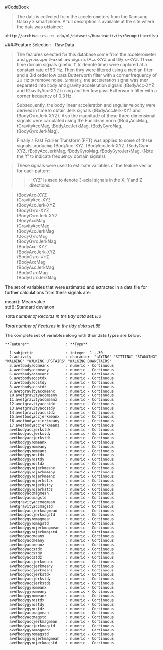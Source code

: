 

#CodeBook




>The data is collected from the accelerometers from the Samsung Galaxy S smartphone. A full description is available at the site where the data was obtained:

	<http://archive.ics.uci.edu/ml/datasets/Human+Activity+Recognition+Using+Smartphones>

 
####Feature Selection - Raw Data


>The features selected for this database come from the accelerometer and gyroscope 3-axial raw signals tAcc-XYZ and tGyro-XYZ. These time domain signals (prefix 't' to denote time) were captured at a constant rate of 50 Hz. Then they were filtered using a median filter and a 3rd order low pass Butterworth filter with a corner frequency of 20 Hz to remove noise. Similarly, the acceleration signal was then separated into body and gravity acceleration signals (tBodyAcc-XYZ and tGravityAcc-XYZ) using another low pass Butterworth filter with a corner frequency of 0.3 Hz. 

>Subsequently, the body linear acceleration and angular velocity were derived in time to obtain Jerk signals (tBodyAccJerk-XYZ and tBodyGyroJerk-XYZ). Also the magnitude of these three-dimensional signals were calculated using the Euclidean norm (tBodyAccMag, tGravityAccMag, tBodyAccJerkMag, tBodyGyroMag, tBodyGyroJerkMag). 

>Finally a Fast Fourier Transform (FFT) was applied to some of these signals producing fBodyAcc-XYZ, fBodyAccJerk-XYZ, fBodyGyro-XYZ, fBodyAccJerkMag, fBodyGyroMag, fBodyGyroJerkMag. (Note the 'f' to indicate frequency domain signals). 

>These signals were used to estimate variables of the feature vector for each pattern:  
>>'-XYZ' is used to denote 3-axial signals in the X, Y and Z directions.

>tBodyAcc-XYZ  
>tGravityAcc-XYZ  
>tBodyAccJerk-XYZ  
>tBodyGyro-XYZ  
>tBodyGyroJerk-XYZ  
>tBodyAccMag  
>tGravityAccMag  
>tBodyAccJerkMag  
>tBodyGyroMag  
>tBodyGyroJerkMag  
>fBodyAcc-XYZ  
>fBodyAccJerk-XYZ  
>fBodyGyro-XYZ  
>fBodyAccMag  
>fBodyAccJerkMag  
>fBodyGyroMag  
>fBodyGyroJerkMag  

The set of variables that were estimated and extracted in a data file for further calculations from these signals are: 

mean(): Mean value  
std(): Standard deviation  



*Total number of Records in the tidy data set:180*
	
  
*Total number of Features in the tidy data set:68*  

The complete set of variables along with their data types are below:

  	**Feature**		   			: **Type**
 
	  1.subjectid              	: integer  1...30  
	  2.activity               	: character  "LAYING" "SITTING" "STANDING" "WALKING" "WALKING UPSTAIRS" "WALKING DOWNSTAIRS"   
	  3.avetbodyaccmeanx       	: numeric - Continuous   
	  4.avetbodyaccmeany       	: numeric - Continuous   
	  5.avetbodyaccmeanz       	: numeric - Continuous   
	  6.avetbodyaccstdx        	: numeric - Continuous   
	  7.avetbodyaccstdy        	: numeric - Continuous   
	  8.avetbodyaccstdz        	: numeric - Continuous   
	  9.avetgravityaccmeanx    	: numeric - Continuous   
	  10.avetgravityaccmeany    : numeric - Continuous   
	  11.avetgravityaccmeanz    : numeric - Continuous   
	  12.avetgravityaccstdx     : numeric - Continuous   
	  13.avetgravityaccstdy     : numeric - Continuous   
	  14.avetgravityaccstdz     : numeric - Continuous   
	  15.avetbodyaccjerkmeanx   : numeric - Continuous   
	  16.avetbodyaccjerkmeany   : numeric - Continuous   
	  17.avetbodyaccjerkmeanz   : numeric - Continuous  
	  avetbodyaccjerkstdx    	: numeric - Continuous    
	  avetbodyaccjerkstdy    	: numeric - Continuous  
	  avetbodyaccjerkstdz    	: numeric - Continuous  
	  avetbodygyromeanx      	: numeric - Continuous  
	  avetbodygyromeany      	: numeric - Continuous  
	  avetbodygyromeanz      	: numeric - Continuous  
	  avetbodygyrostdx       	: numeric - Continuous  
	  avetbodygyrostdy       	: numeric - Continuous  
	  avetbodygyrostdz       	: numeric - Continuous  
	  avetbodygyrojerkmeanx  	: numeric - Continuous  
	  avetbodygyrojerkmeany  	: numeric - Continuous  
	  avetbodygyrojerkmeanz  	: numeric - Continuous  
	  avetbodygyrojerkstdx   	: numeric - Continuous  
	  avetbodygyrojerkstdy   	: numeric - Continuous  
	  avetbodygyrojerkstdz   	: numeric - Continuous  
	  avetbodyaccmagmean     	: numeric - Continuous  
	  avetbodyaccmagstd      	: numeric - Continuous  
	  avetgravityaccmagmean  	: numeric - Continuous  
	  avetgravityaccmagstd   	: numeric - Continuous  
	  avetbodyaccjerkmagmean 	: numeric - Continuous  
	  avetbodyaccjerkmagstd  	: numeric - Continuous  
	  avetbodygyromagmean    	: numeric - Continuous  
	  avetbodygyromagstd     	: numeric - Continuous  
	  avetbodygyrojerkmagmean	: numeric - Continuous  
	  avetbodygyrojerkmagstd 	: numeric - Continuous  
	  avefbodyaccmeanx       	: numeric - Continuous  
	  avefbodyaccmeany       	: numeric - Continuous  
	  avefbodyaccmeanz       	: numeric - Continuous  
	  avefbodyaccstdx        	: numeric - Continuous  
	  avefbodyaccstdy        	: numeric - Continuous  
	  avefbodyaccstdz        	: numeric - Continuous  
	  avefbodyaccjerkmeanx   	: numeric - Continuous  
	  avefbodyaccjerkmeany   	: numeric - Continuous  
	  avefbodyaccjerkmeanz   	: numeric - Continuous  
	  avefbodyaccjerkstdx    	: numeric - Continuous  
	  avefbodyaccjerkstdy    	: numeric - Continuous  
	  avefbodyaccjerkstdz    	: numeric - Continuous  
	  avefbodygyromeanx      	: numeric - Continuous  
	  avefbodygyromeany      	: numeric - Continuous  
	  avefbodygyromeanz      	: numeric - Continuous  
	  avefbodygyrostdx       	: numeric - Continuous  
	  avefbodygyrostdy       	: numeric - Continuous  
	  avefbodygyrostdz       	: numeric - Continuous  
	  avefbodyaccmagmean     	: numeric - Continuous  
	  avefbodyaccmagstd      	: numeric - Continuous  
	  avefbodyaccjerkmagmean 	: numeric - Continuous  
	  avefbodyaccjerkmagstd  	: numeric - Continuous  
	  avefbodygyromagmean    	: numeric - Continuous  
	  avefbodygyromagstd     	: numeric - Continuous  
	  avefbodygyrojerkmagmean	: numeric - Continuous  
	  avefbodygyrojerkmagstd 	: numeric - Continuous  